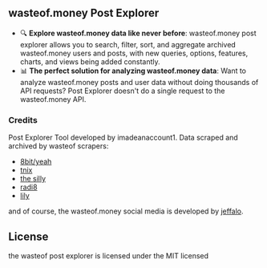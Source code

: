 ## wasteof.money Post Explorer
- 🔍 **Explore wasteof.money data like never before**: wasteof.money post explorer allows you to search, filter, sort, and aggregate archived wasteof.money users and posts, with new queries, options, features, charts, and views being added constantly.
- 📊 **The perfect solution for analyzing wasteof.money data**: Want to analyze wasteof.money posts and user data without doing thousands of API requests? Post Explorer doesn't do a single request to the wasteof.money API.

### Credits
Post Explorer Tool developed by imadeanaccount1. Data scraped and archived by wasteof scrapers:
- [8bit/yeah](https://github.com/8BitOSC)
- [tnix](https://github.com/tnix100)
- [the silly](https://github.com/reidthepog)
- [radi8](https://github.com/radeeyate)
- [lily](https://github.com/TheAwesome98-Real)

and of course, the wasteof.money social media is developed by [jeffalo](https://github.com/jeffalo).

## License
the wasteof post explorer is licensed under the MIT licensed
